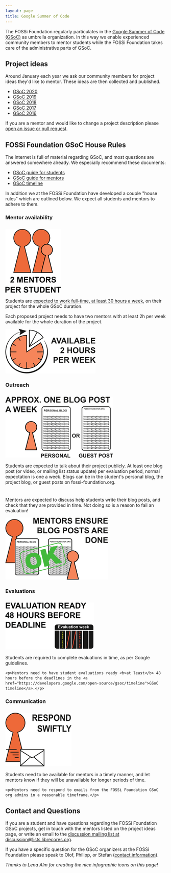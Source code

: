 ```yaml
---
layout: page
title: Google Summer of Code
---
```


The FOSSi Foundation regularly particulates in the [Google Summer of Code (GSoC)](https://developers.google.com/open-source/gsoc/) as umbrella organization.
In this way we enable experienced community members to mentor students while the FOSSi Foundation takes care of the administrative parts of GSoC.

## Project ideas

Around January each year we ask our community members for project ideas they'd like to mentor.
These ideas are then collected and published.

* [GSoC 2020](gsoc20-ideas.md)
* [GSoC 2019](gsoc19-ideas.md)
* [GSoC 2018](gsoc18-ideas.md)
* [GSoC 2017](gsoc17-ideas.md)
* [GSoC 2016](gsoc16-ideas.md)

If you are a mentor and would like to change a project description please [open an issue or pull request](https://github.com/fossi-foundation/fossi-foundation.github.io).

## FOSSi Foundation GSoC House Rules

The internet is full of material regarding GSoC, and most questions are answered somewhere already.
We especially recommend these documents:

* [GSoC guide for students](https://google.github.io/gsocguides/student)
* [GSoC guide for mentors](https://google.github.io/gsocguides/mentor)
* [GSoC timeline](https://developers.google.com/open-source/gsoc/timeline)

In addition we at the FOSSi Foundation have developed a couple "house rules" which are outlined below.
We expect all students and mentors to adhere to them.

### Mentor availability

<div class="row" style="padding-top:10px">
  <div class="col-md-2">
    <img src="/assets/gsoc/2_mentors.png" class="img-responsive"/>
  </div>
  <div class="col-md-6">
    <p>
    Students are <a href="https://developers.google.com/open-source/gsoc/faq#how_much_time_does_gsoc_participation_take">expected to work full-time, at least 30 hours a week,</a> on their project for the whole GSoC duration.
    </p>
    <p>
    Each proposed project needs to have two mentors with at least
    2h per week available for the whole duration of the project.
    </p>
  </div>
  <div class="col-md-4">
    <img src="/assets/gsoc/2_hours.png" class="img-responsive"/>
  </div>
</div>

### Outreach

<div class="row" style="padding-top:10px">
  <div class="col-md-4">
    <img src="/assets/gsoc/blogpost.png" class="img-responsive"/>
  </div>
  <div class="col-md-8">
    <p>
    Students are expected to talk about their project publicly.
    At least one blog post (or video, or mailing list status update) per evaluation period, normal expectation is one a week.
    Blogs can be in the student's personal blog, the project blog, or guest posts on fossi-foundation.org.
    </p>
  </div>
</div>
<div class="row" style="padding-top:10px">
  <div class="col-md-8">
    <p>
    Mentors are expected to discuss help students write their blog posts, and check that they are provided in time.
    Not doing so is a reason to fail an evaluation!
    </p>
  </div>
  <div class="col-md-4">
    <img src="/assets/gsoc/blogpost_mentors.png" class="img-responsive"/>
  </div>
</div>

### Evaluations

<div class="row" style="padding-top:10px">
  <div class="col-md-4">
    <img src="/assets/gsoc/eval.png" class="img-responsive"/>
  </div>
  <div class="col-md-8">
    <p>Students are required to complete evaluations in time, as per Google guidelines.</p>

    <p>Mentors need to have student evaluations ready <b>at least</b> 48 hours before the deadlines in the <a href="https://developers.google.com/open-source/gsoc/timeline">GSoC timeline</a>.</p>
  </div>
</div>

### Communication

<div class="row" style="padding-top:10px">
  <div class="col-md-3">
    <img src="/assets/gsoc/responsive.png" class="img-responsive"/>
  </div>
  <div class="col-md-9">
    <p>Students need to be available for mentors in a timely manner, and let mentors know if they will be unavailable for longer periods of time.</p>

    <p>Mentors need to respond to emails from the FOSSi Foundation GSoC org admins in a reasonable timeframe.</p>
  </div>
</div>



## Contact and Questions

If you are a student and have questions regarding the FOSSi Foundation GSoC projects, get in touch with the mentors listed on the project ideas page, or write an email to the [discussion mailing list at discussion@lists.librecores.org](mailto:discussion@lists.librecores.org).

If you have a specific question for the GSoC organizers at the FOSSi Foundation please speak to Olof, Philipp, or Stefan ([contact information](organization.md)).

*Thanks to Lena Alm for creating the nice infographic icons on this page!*
